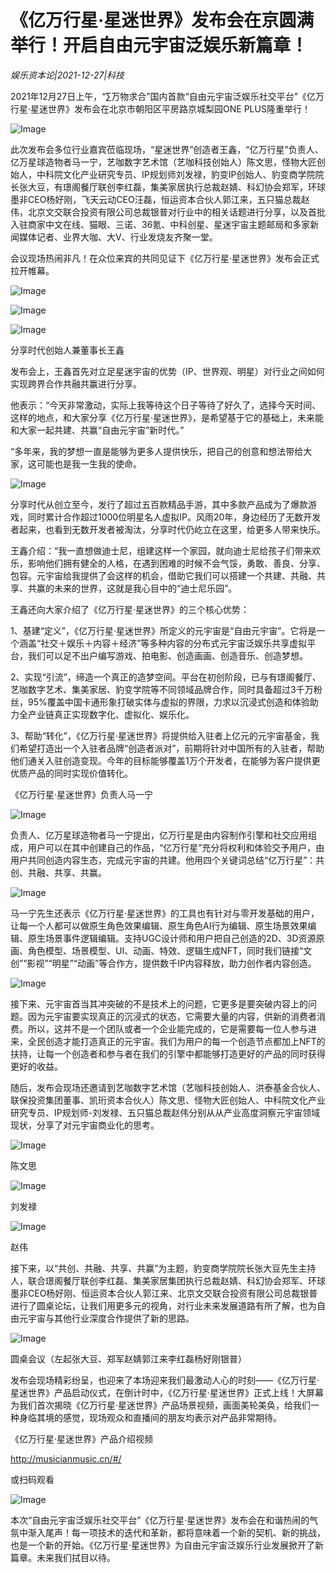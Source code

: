 # 《亿万行星·星迷世界》发布会在京圆满举行！开启自由元宇宙泛娱乐新篇章！

*娱乐资本论|2021-12-27|科技*

2021年12月27日上午，“∑万物求合”国内首款“自由元宇宙泛娱乐社交平台”《亿万行星·星迷世界》发布会在北京市朝阳区平房路京城梨园ONE PLUS隆重举行！

![Image](http://static.ylzbl.com/uploads/ueditor/php/upload/image/20211227/1640608215661129.png)

此次发布会多位行业嘉宾莅临现场，“星迷世界”创造者王鑫，“亿万行星”负责人、亿万星球造物者马一宁，艺咖数字艺术馆（艺咖科技创始人）陈文思，怪物大匠创始人，中科院文化产业研究专员、IP规划师刘发禄，豹变IP创始人、豹变商学院院长张大豆，有璟阁餐厅联创李红磊，集美家居执行总裁赵婧、科幻协会郑军，环球墨非CEO杨好刚，飞天云动CEO汪磊，恒运资本合伙人郭江来，五只猫总裁赵伟，北京文交联合投资有限公司总裁银普对行业中的相关话题进行分享，以及首批入驻商家中文在线、猫眼、三诺、36氪、中科创星、星迷宇宙主题邮局和多家新闻媒体记者、业界大咖、大V、行业发烧友齐聚一堂。

会议现场热闹非凡！在众位来宾的共同见证下《亿万行星·星迷世界》发布会正式拉开帷幕。

![Image](http://static.ylzbl.com/uploads/ueditor/php/upload/image/20211227/1640608270304963.png)

![Image](http://static.ylzbl.com/uploads/ueditor/php/upload/image/20211227/1640608281299538.png)

![Image](http://static.ylzbl.com/uploads/ueditor/php/upload/image/20211227/1640608289708712.png)

分享时代创始人兼董事长王鑫

发布会上，王鑫首先对立足星迷宇宙的优势（IP、世界观、明星）对行业之间如何实现跨界合作共融共赢进行分享。

他表示：“今天非常激动，实际上我等待这个日子等待了好久了，选择今天时间、这样的地点，和大家分享《亿万行星·星迷世界》，是希望基于它的基础上，未来能和大家一起共建、共赢“自由元宇宙”新时代。”

“多年来，我的梦想一直是能够为更多人提供快乐，把自己的创意和想法带给大家，这可能也是我一生我的使命。

![Image](http://static.ylzbl.com/uploads/ueditor/php/upload/image/20211227/1640608315694717.png)

分享时代从创立至今，发行了超过五百款精品手游，其中多款产品成为了爆款游戏，同时累计合作超过1000位明星名人虚拟IP。风雨20年，身边经历了无数开发者起来，也看到无数开发者被淘汰，分享时代仍屹立在这里，给更多人带来快乐。

王鑫介绍：“我一直想做迪士尼，组建这样一个家园，就向迪士尼给孩子们带来欢乐，影响他们拥有健全的人格，在遇到困难的时候不会气馁，勇敢、善良、分享、包容。元宇宙给我提供了会这样的机会，借助它我们可以搭建一个共建、共融、共享、共赢的未来的世界，这就是我心目中的“迪士尼乐园”。

王鑫还向大家介绍了《亿万行星·星迷世界》的三个核心优势：

1、基建“定义”，《亿万行星·星迷世界》所定义的元宇宙是“自由元宇宙”。它将是一个涵盖“社交＋娱乐＋内容＋经济”等多种内容的分布式元宇宙泛娱乐共享虚拟平台，我们可以足不出户编写游戏、拍电影、创造画画、创造音乐、创造梦想。

2、实现“引流”，缔造一个真正的造梦空间。平台在初创阶段，已与有璟阁餐厅、艺咖数字艺术、集美家居、豹变学院等不同领域品牌合作，同时具备超过3千万粉丝，95%覆盖中国卡通形象打破实体与虚拟的界限，力求以沉浸式创造和体验助力全产业链真正实现数字化、虚拟化、娱乐化。

3、帮助“转化”，《亿万行星·星迷世界》将提供给入驻者上亿元的元宇宙基金，我们希望打造出一个入驻者品牌“创造者派对”，前期将针对中国所有的入驻者，帮助他们通关入驻创造变现。今年的目标能够覆盖1万个开发者，在能够为客户提供更优质产品的同时实现价值转化。

《亿万行星·星迷世界》负责人马一宁

![Image](http://static.ylzbl.com/uploads/ueditor/php/upload/image/20211227/1640608324271510.png)

负责人、亿万星球造物者马一宁提出，亿万行星是由内容制作引擎和社交应用组成，用户可以在其中创建自己的作品，“亿万行星”充分将权利和体验交予用户，由用户共同创造内容生态，完成元宇宙的共建。他用四个关键词总结“亿万行星”：共创、共融、共享、共赢。

![Image](http://static.ylzbl.com/uploads/ueditor/php/upload/image/20211227/1640608337478681.png)

马一宁先生还表示《亿万行星·星迷世界》的工具也有针对与零开发基础的用户，让每一个人都可以做原生角色效果编辑、原生角色AI行为编辑、原生场景效果编辑、原生场景事件逻辑编辑。支持UGC设计师和用户把自己创造的2D、3D资源原画、角色模型、场景模型、UI、动画、特效、逻辑生成NFT，同时我们链接“文创”“影视”“明星”“动画”等合作方，提供数千IP内容释放，助力创作者内容创造。

![Image](http://static.ylzbl.com/uploads/ueditor/php/upload/image/20211227/1640608348110272.png)

接下来、元宇宙首当其冲突破的不是技术上的问题，它更多是要突破内容上的问题。因为元宇宙要实现真正的沉浸式的状态，它需要大量的内容，供新的消费者消费。所以，这并不是一个团队或者一个企业能完成的，它是需要每一位人参与进来，全民创造才能打造真正的元宇宙。我们为用户的每一个创造节点都加上NFT的扶持，让每一个创造者和参与者在我们的引擎中都能够打造更好的产品的同时获得更好的收益。

随后，发布会现场还邀请到艺咖数字艺术馆（艺咖科技创始人、洪泰基金合伙人、联保投资集团董事、凯珩资本合伙人）陈文思、怪物大匠创始人、中科院文化产业研究专员、IP规划师-刘发禄、五只猫总裁赵伟分别从从产业高度洞察元宇宙领域现状，分享了对元宇宙商业化的思考。

![Image](http://static.ylzbl.com/uploads/ueditor/php/upload/image/20211227/1640608355201648.png)

陈文思

![Image](http://static.ylzbl.com/uploads/ueditor/php/upload/image/20211227/1640608362918757.png)

刘发禄

![Image](http://static.ylzbl.com/uploads/ueditor/php/upload/image/20211227/1640608372458323.png)

赵伟

接下来，以“共创、共融、共享、共赢”为主题，豹变商学院院长张大豆先生主持人，联合璟阁餐厅联创李红磊、集美家居集团执行总裁赵婧、科幻协会郑军、环球墨非CEO杨好刚、恒运资本合伙人郭江来、北京文交联合投资有限公司总裁银普进行了圆桌论坛，让我们用更多元的视角，对行业未来发展道路有所了解，也为自由元宇宙与其他行业深度合作提供了新的思路。

![Image](http://static.ylzbl.com/uploads/ueditor/php/upload/image/20211227/1640608381796321.png)

圆桌会议（左起张大豆、郑军赵婧郭江来李红磊杨好刚银普）

发布会现场精彩纷呈，也迎来了本场迎来我们最激动人心的时刻——《亿万行星·星迷世界》产品启动仪式，在倒计时中，《亿万行星·星迷世界》正式上线！大屏幕为我们首次揭晓《亿万行星·星迷世界》产品场景视频，画面美轮美奂，给我们一种身临其境的感觉，现场观众和直播间的朋友均表示对产品非常期待。

《亿万行星·星迷世界》产品介绍视频

http://musicianmusic.cn/#/

或扫码观看

![Image](http://static.ylzbl.com/uploads/ueditor/php/upload/image/20211227/1640608393752231.png)

本次“自由元宇宙泛娱乐社交平台”《亿万行星·星迷世界》发布会在和谐热闹的气氛中渐入尾声！每一项技术的迭代和革新，都将意味着一个新的契机、新的挑战，也是一个新的开始。《亿万行星·星迷世界》为自由元宇宙泛娱乐行业发展掀开了新篇章。未来我们拭目以待。

